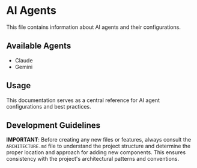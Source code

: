 # AI Agents

This file contains information about AI agents and their configurations.

## Available Agents

- Claude
- Gemini

## Usage

This documentation serves as a central reference for AI agent configurations and best practices.

## Development Guidelines

**IMPORTANT**: Before creating any new files or features, always consult the `ARCHITECTURE.md` file to understand the project structure and determine the proper location and approach for adding new components. This ensures consistency with the project's architectural patterns and conventions.